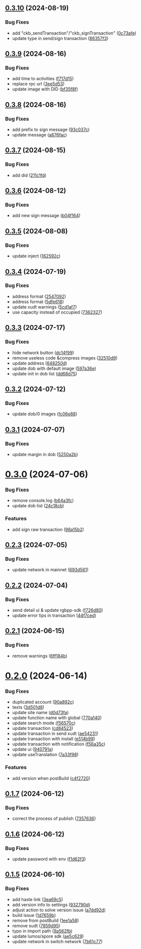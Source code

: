 ## [0.3.10](https://github.com/TeamTaoist/reiwallet/compare/v0.3.9...v0.3.10) (2024-08-19)


### Bug Fixes

* add "ckb_sendTransaction"/"ckb_signTransaction" ([0c73afe](https://github.com/TeamTaoist/reiwallet/commit/0c73afe0d2088e6f0dd3d8e21ddd9dad14e05969))
* update type in send/sign transaction ([86357f3](https://github.com/TeamTaoist/reiwallet/commit/86357f304a69c9fd300d9a529b0932e8c43f5048))



## [0.3.9](https://github.com/TeamTaoist/reiwallet/compare/v0.3.8...v0.3.9) (2024-08-16)


### Bug Fixes

* add time to activities ([f717d15](https://github.com/TeamTaoist/reiwallet/commit/f717d15e3c0bebb3f0eac6f10c4ac13e0c0b631f))
* replace rpc url ([3ee5d53](https://github.com/TeamTaoist/reiwallet/commit/3ee5d5373c2981d5ad13d0d8f27281dc2458ef73))
* update image with DID ([bf35f8f](https://github.com/TeamTaoist/reiwallet/commit/bf35f8f6f977a2f2deb0c209484e24adbc755ed1))



## [0.3.8](https://github.com/TeamTaoist/reiwallet/compare/v0.3.7...v0.3.8) (2024-08-16)


### Bug Fixes

* add prefix to  sign message ([93c037c](https://github.com/TeamTaoist/reiwallet/commit/93c037cc74914eff233b5ee3785a5853d356fdd0))
* update message ([a876fac](https://github.com/TeamTaoist/reiwallet/commit/a876fac74b5363422e75c608777a54959f3d67a7))



## [0.3.7](https://github.com/TeamTaoist/reiwallet/compare/v0.3.6...v0.3.7) (2024-08-15)


### Bug Fixes

* add did ([211c1fd](https://github.com/TeamTaoist/reiwallet/commit/211c1fd95619d809d0caa15fe70257a2787cdfd3))



## [0.3.6](https://github.com/TeamTaoist/reiwallet/compare/v0.3.5...v0.3.6) (2024-08-12)


### Bug Fixes

* add new sign message ([b04f164](https://github.com/TeamTaoist/reiwallet/commit/b04f164ff9395a986c87cde223bef6ce990ca13f))



## [0.3.5](https://github.com/TeamTaoist/reiwallet/compare/v0.3.4...v0.3.5) (2024-08-08)


### Bug Fixes

* update inject ([162592c](https://github.com/TeamTaoist/reiwallet/commit/162592c74990a8cb066fe41ac6e4a7afa15e5977))



## [0.3.4](https://github.com/TeamTaoist/reiwallet/compare/v0.3.3...v0.3.4) (2024-07-19)


### Bug Fixes

* address format ([2547092](https://github.com/TeamTaoist/reiwallet/commit/2547092a71bb8304dfa644ba1fc803139dffad06))
* address format ([5dfe618](https://github.com/TeamTaoist/reiwallet/commit/5dfe618030f9ed870f624caa33526a617932c3bd))
* update xudt warnings ([5cd1af7](https://github.com/TeamTaoist/reiwallet/commit/5cd1af728a19128cbb1378b42ed58d75df518457))
* use capacity instead of occupied ([7362327](https://github.com/TeamTaoist/reiwallet/commit/736232723b80bff5500813209ece4a526b4199e4))



## [0.3.3](https://github.com/TeamTaoist/reiwallet/compare/v0.3.2...v0.3.3) (2024-07-17)


### Bug Fixes

* hide network button ([dc14f99](https://github.com/TeamTaoist/reiwallet/commit/dc14f996d7a48f2eae642fffa6257e3105ba3424))
* remove useless code &compress images ([32510d9](https://github.com/TeamTaoist/reiwallet/commit/32510d94cfd5e85b3793c66ed4413242f4163bae))
* update address ([648250d](https://github.com/TeamTaoist/reiwallet/commit/648250d17d5a8600d80a99d73ba041886fc2cc64))
* update dob with default image ([597a36e](https://github.com/TeamTaoist/reiwallet/commit/597a36ec6ac2667b718246ff3d12edddff42b5b0))
* update init in dob list ([dd68d75](https://github.com/TeamTaoist/reiwallet/commit/dd68d75ca77c03e7e606210421cf0139d61c778b))



## [0.3.2](https://github.com/TeamTaoist/reiwallet/compare/v0.3.1...v0.3.2) (2024-07-12)


### Bug Fixes

* update dob/0 images ([fc06e88](https://github.com/TeamTaoist/reiwallet/commit/fc06e8850eed48c0d09da1ce38ddf18c3aa87faf))



## [0.3.1](https://github.com/TeamTaoist/reiwallet/compare/v0.3.0...v0.3.1) (2024-07-07)


### Bug Fixes

* update margin in dob ([5250a2b](https://github.com/TeamTaoist/reiwallet/commit/5250a2bcc8c87fa6c4d0dea2ff4de0bb560c39b5))



# [0.3.0](https://github.com/TeamTaoist/reiwallet/compare/v0.2.3...v0.3.0) (2024-07-06)


### Bug Fixes

* remove console.log ([b64a3fc](https://github.com/TeamTaoist/reiwallet/commit/b64a3fc2858821caa4960a46c1e064cf9b60b8da))
* update dob list ([24c18cb](https://github.com/TeamTaoist/reiwallet/commit/24c18cb725c26c6b68031becf16c7828792499f8))


### Features

* add sign raw transaction ([98a15b2](https://github.com/TeamTaoist/reiwallet/commit/98a15b2362db637f5b6ea4925f4e289db00020f3))



## [0.2.3](https://github.com/TeamTaoist/reiwallet/compare/v0.2.2...v0.2.3) (2024-07-05)


### Bug Fixes

* update network in mainnet ([693d561](https://github.com/TeamTaoist/reiwallet/commit/693d56153d281d9f31a8747f06384a9aa9528fd4))



## [0.2.2](https://github.com/TeamTaoist/reiwallet/compare/v0.2.1...v0.2.2) (2024-07-04)


### Bug Fixes

* send detail ui & update rgbpp-sdk ([f726d80](https://github.com/TeamTaoist/reiwallet/commit/f726d80e65fbb0f901edc166502509a3648f2b4a))
* update error tips in transaction ([44f7ced](https://github.com/TeamTaoist/reiwallet/commit/44f7ced7f4552a3529486b601d779bbe66fba2ea))



## [0.2.1](https://github.com/TeamTaoist/reiwallet/compare/v0.2.0...v0.2.1) (2024-06-15)


### Bug Fixes

* remove warnings ([6ff184b](https://github.com/TeamTaoist/reiwallet/commit/6ff184b6908609a9b8895de97a0040fd9939e73a))



# [0.2.0](https://github.com/TeamTaoist/reiwallet/compare/v0.1.7...v0.2.0) (2024-06-14)


### Bug Fixes

* duplicated account ([90a892c](https://github.com/TeamTaoist/reiwallet/commit/90a892c6bb95428e624b704a04b11cd9aaa03ff5))
* texts ([3d501d8](https://github.com/TeamTaoist/reiwallet/commit/3d501d8b52c842c241a2c7b6415aed7e8d238757))
* update  site name ([d0d73fa](https://github.com/TeamTaoist/reiwallet/commit/d0d73fa17c7235fda7e85516e8c5c6601be95a14))
* update function name with global ([770a140](https://github.com/TeamTaoist/reiwallet/commit/770a1401beb5c26f98946138ff0ea36977946819))
* update search mode ([f56570c](https://github.com/TeamTaoist/reiwallet/commit/f56570c9198ae7e1f9d570aa7da9119c8cc7018a))
* update transaction ([cd84523](https://github.com/TeamTaoist/reiwallet/commit/cd8452389d5b3ae47c944d86d25113642b4748e4))
* update transaction in send xudt ([ae54231](https://github.com/TeamTaoist/reiwallet/commit/ae54231a6c296f067c4b3df90b14247bc572253d))
* update transaction with install ([e514b99](https://github.com/TeamTaoist/reiwallet/commit/e514b992f3ab44fa5854e1fdddb1a5c9c480ac9a))
* update transaction with notification ([f56a35c](https://github.com/TeamTaoist/reiwallet/commit/f56a35c541e1713507f6f6c3d23a35f08ca40a35))
* update ui ([940791a](https://github.com/TeamTaoist/reiwallet/commit/940791a6548c7eb0b64a0438f4a8a437969ade36))
* update useTranslation ([7a33f98](https://github.com/TeamTaoist/reiwallet/commit/7a33f98ee55cbaa8af54c5933faf8a9ede38bc3f))


### Features

* add version when postBuild ([c4f2720](https://github.com/TeamTaoist/reiwallet/commit/c4f27201c5d9ee31195ba9b9e6e35b88e6fbc218))



## [0.1.7](https://github.com/TeamTaoist/reiwallet/compare/v0.1.6...v0.1.7) (2024-06-12)


### Bug Fixes

* correct the process of publish ([7357636](https://github.com/TeamTaoist/reiwallet/commit/735763629fa86d1ac7048dd2c7e3d7ca7b81b036))



## [0.1.6](https://github.com/TeamTaoist/reiwallet/compare/v0.1.5...v0.1.6) (2024-06-12)


### Bug Fixes

* update password with env ([f1d62f3](https://github.com/TeamTaoist/reiwallet/commit/f1d62f31b74324040f20f3fbc08144b1e53b2f01))



## [0.1.5](https://github.com/TeamTaoist/reiwallet/compare/ae5c629704e3c3a11931f81385521d868f722608...v0.1.5) (2024-06-10)


### Bug Fixes

* add haste link ([3ea69c5](https://github.com/TeamTaoist/reiwallet/commit/3ea69c5f6f81b0948abef643ff6ebd879168fc60))
* add version info to settings ([932790d](https://github.com/TeamTaoist/reiwallet/commit/932790d4d892f6c79a757df079a4d01e2bdeb9ad))
* adjust action to solve version issue ([a7dd92d](https://github.com/TeamTaoist/reiwallet/commit/a7dd92da6587df1c7e41edec325654e6e255fef3))
* build issue ([1d7659b](https://github.com/TeamTaoist/reiwallet/commit/1d7659bdf586d667708f5bd6145ca824c51930b9))
* remove from postBuild ([1ee1a58](https://github.com/TeamTaoist/reiwallet/commit/1ee1a58dc2ba70f898933025366d794d7b1fbd7f))
* remove sudt ([7859d95](https://github.com/TeamTaoist/reiwallet/commit/7859d95645cf5f85f07cac13b6d97af57f2428b7))
* typo in import path ([9a562fb](https://github.com/TeamTaoist/reiwallet/commit/9a562fb6147ba89694e814728d7c420b3d18d218))
* update lumos/spore sdk ([ae5c629](https://github.com/TeamTaoist/reiwallet/commit/ae5c629704e3c3a11931f81385521d868f722608))
* update network in switch network ([7b61c77](https://github.com/TeamTaoist/reiwallet/commit/7b61c77c0f057a1b534e1fb90fbe8ea38e0274be))



